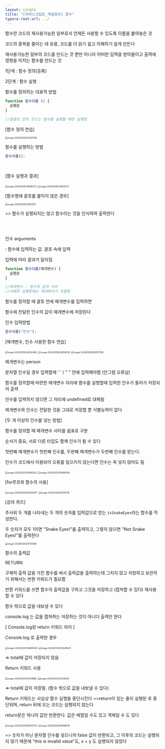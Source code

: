 ```yaml
---
layout: single
title: "[자바스크립트_개념정리] 함수"
typora-root-url: ../
---
```




함수란 코드의 재사용가능한 일부로서 언제든 사용할 수 있도록 이름을 붙여놓은 것

코드의 중복을 줄이는 데 유용, 코드를 더 읽기 쉽고 이해하기 쉽게 만든다

재사용가능한 일부의 코드를 만드는 것 뿐만 아니라 어떠한 입력을 받아들이고 출력에 영향을 미치는 함수를 만드는 것



1단계 : 함수 정의(등록)

2단계 : 함수 실행



함수를 정의하는 대표적 방법

```javascript
function 함수이름 () {
  실행문
}

//중괄호 안의 코드는 함수를 실행할 때만 실행됨
```



[함수 정의 연습]

<img src="/images/2024-03-19-function/image-20240319225347359.png" alt="image-20240319225347359" style="zoom: 50%;" />



<br>

함수를 실행하는 방법

```javascript
함수이름();
```

<br>

 [함수 실행과 결과]

 <img src="/images/2024-03-19-function/image-20240319231608372.png" alt="image-20240319231608372" style="zoom:50%;" />

 

 <img src="/images/2024-03-19-function/image-20240319231632573.png" alt="image-20240319231632573" style="zoom:50%;" />

<br>

[함수명에 괄호를 붙이지 않은 경우]

 <img src="/images/2024-03-19-function/image-20240319231830101.png" alt="image-20240319231830101" style="zoom:50%;" />

=> 함수가 실행되지는 않고 함수라는 것을 인식하여 출력한다



<br><br>



인수 arguments

: 함수에 입력하는 값. 괄호 속에 입력

입력에 따라 결과가 달라짐



```javascript
function 함수이름(매개변수) {
  실행문
}

//매개변수 : 함수의 값의 자리
//이때의 실행문에는 매개변수가 포함됨
```

함수를 정의할 때 괄호 안에 매개변수를 입력하면

함수에 전달한 인수의 값이 매개변수에 저장된다



인수 입력방법

```javascript
함수이름("인수");
```



[매개변수, 인수 사용한 함수 연습]

<img src="/images/2024-03-19-function/image-20240319234532480.png" alt="image-20240319234532480" style="zoom:50%;" />

<img src="/images/2024-03-19-function/image-20240319234858256.png" alt="image-20240319234858256" style="zoom:50%;" />

 <img src="/images/2024-03-19-function/image-20240320000257258.png" alt="image-20240320000257258" style="zoom:50%;" />

매개변수는 person

문자열 인수일 경우 입력할때 ' ' / " " 안에 입력해야함 (안그럼 오류남)

함수를 정의할때 마련한 매개변수 자리에 함수를 실행할때 입력한 인수가 들어가 저장되어 출력

인수를 입력하지 않으면 그 자리에 undefined로 대체됨





매개변수와 인수는 전달한 것을 그대로 저장할 뿐 식별능력이 없다





[두 개 이상의 인수를 넣는 방법]

함수를 정의할 때 매개변수 사이를 쉼표로 구분

순서가 중요, 서로 다른 타입도 함께 인수가 될 수 있다

첫번째 매개변수가 첫번째 인수를, 두번째 매개변수가 두번째 인수를 받는다.

인수가 코드에서 이용되어 오류를 일으키지 않는다면 인수는 꼭 넣지 않아도 됨



<img src="/images/2024-03-19-function/image-20240320201616228.png" alt="image-20240320201616228" style="zoom:50%;" />

 <img src="/images/2024-03-19-function/image-20240320201646358.png" alt="image-20240320201646358" style="zoom:50%;" />





[for루프와 함수의 사용]

 <img src="/images/2024-03-19-function/image-20240320205044477.png" alt="image-20240320205044477" style="zoom:50%;" />

 <img src="/images/2024-03-19-function/image-20240320205115716.png" alt="image-20240320205115716" style="zoom:50%;" />





[강의 퀴즈]

주사위 두 개를 나타내는 두 개의 숫자를 입력값으로 받는 `isSnakeEyes`라는 함수를 작성한다.

두 숫자가 모두 1이면 "Snake Eyes!"를 출력하고, 그렇지 않으면 "Not Snake Eyes!"를 출력한다

 <img src="/images/2024-03-19-function/image-20240320214714569.png" alt="image-20240320214714569" style="zoom:50%;" />







함수의 출력값

RETURN

구체적 출력 값을 가진 함수를 써서 출력값을 출력하는데 그치지 않고 저장하고 보관하기 위해서는 반환 키워드가 필요함

반환 키워드를 쓰면 함수의 출력값을 구하고 그것을 저장하고 (캡쳐할 수 있다) 재사용할 수 있다

함수 밖으로 값을 내보낼 수 있다



console.log 는 값을 캡쳐하는 저장하는 것이 아니다 출력만 한다

[ Console.log랑 return 키워드 차이 ]



Console.log 로 출력한 경우

<img src="/images/2024-03-19-function/image-20240320234605039.png" alt="image-20240320234605039" style="zoom:50%;" />

<img src="/images/2024-03-19-function/image-20240320234549241.png" alt="image-20240320234549241" style="zoom:50%;" />

=> total에 값이 저장되지 않음



Return 키워드 사용

<img src="/images/2024-03-19-function/image-20240320235101666.png" alt="image-20240320235101666" style="zoom:50%;" />

<img src="/images/2024-03-19-function/image-20240320235138381.png" alt="image-20240320235138381" style="zoom:50%;" />

=> total에 값이 저장됨. (함수 밖으로 값을 내보낼 수 있다)





Return 키워드는 사실상 함수 실행을 중단시킨다 =>return이 있는 줄이 실행된 후 중단되며, return 뒤에 오는 코드는 실행되지 않는다

return문은 하나의 값만 반환한다. 값은 배열일 수도 있고 객체일 수 도 있다



<img src="/images/2024-03-19-function/image-20240321000933735.png" alt="image-20240321000933735" style="zoom:50%;" />

<img src="/images/2024-03-19-function/image-20240321000948019.png" alt="image-20240321000948019" style="zoom:50%;" />

=> 숫자가 아닌 문자열 인수를 넣으니까 false 값이 반환되고, 그 이후의 코드는 실행되지 않기 때문에 "this is invalid value"도, x + y 도 실행되지 않았다